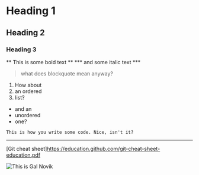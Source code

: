 # Heading 1
## Heading 2
### Heading 3

** This is some bold text **
*** and some italic text ***
> what does blockquote mean anyway?

1. How about
2. an ordered
3. list?

- and an
- unordered
- one?

`This is how you write some code.
Nice, isn't it?`

---

[Git cheat sheet]<https://education.github.com/git-cheat-sheet-education.pdf>

![This is Gal Novik](GalNovik.jpg)
